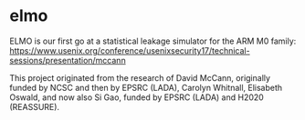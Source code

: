 # elmo

ELMO is our first go at a statistical leakage simulator for the ARM M0 family: https://www.usenix.org/conference/usenixsecurity17/technical-sessions/presentation/mccann

This project originated from the research of David McCann, originally funded by NCSC and then by EPSRC (LADA), Carolyn Whitnall, Elisabeth Oswald, and now also Si Gao, funded by EPSRC (LADA) and H2020 (REASSURE).

